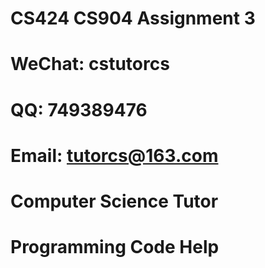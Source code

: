 # CS424 CS904 Assignment 3

# WeChat: cstutorcs

# QQ: 749389476

# Email: tutorcs@163.com

# Computer Science Tutor

# Programming Code Help
